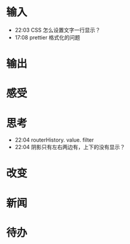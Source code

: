 # 输入
- 22:03 CSS 怎么设置文字一行显示？ 
- 17:08 prettier 格式化的问题 

# 输出

# 感受

# 思考
- 22:04 routerHistory. value. filter 
- 22:04 阴影只有左右两边有，上下的没有显示？ 

# 改变

# 新闻

# 待办